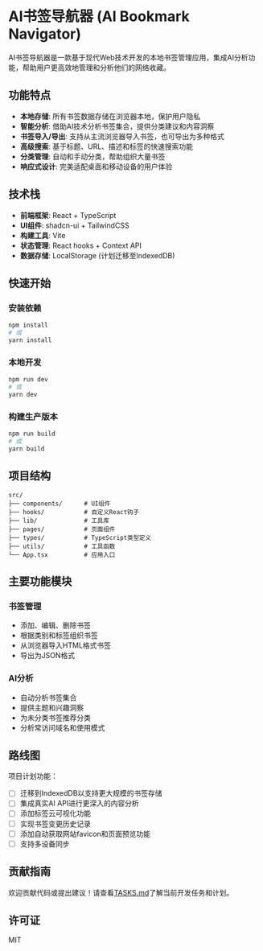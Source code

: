 # AI书签导航器 (AI Bookmark Navigator)

AI书签导航器是一款基于现代Web技术开发的本地书签管理应用，集成AI分析功能，帮助用户更高效地管理和分析他们的网络收藏。

## 功能特点

- **本地存储**: 所有书签数据存储在浏览器本地，保护用户隐私
- **智能分析**: 借助AI技术分析书签集合，提供分类建议和内容洞察
- **书签导入/导出**: 支持从主流浏览器导入书签，也可导出为多种格式
- **高级搜索**: 基于标题、URL、描述和标签的快速搜索功能
- **分类管理**: 自动和手动分类，帮助组织大量书签
- **响应式设计**: 完美适配桌面和移动设备的用户体验

## 技术栈

- **前端框架**: React + TypeScript
- **UI组件**: shadcn-ui + TailwindCSS
- **构建工具**: Vite
- **状态管理**: React hooks + Context API
- **数据存储**: LocalStorage (计划迁移至IndexedDB)

## 快速开始

### 安装依赖

```bash
npm install
# 或
yarn install
```

### 本地开发

```bash
npm run dev
# 或
yarn dev
```

### 构建生产版本

```bash
npm run build
# 或
yarn build
```

## 项目结构

```
src/
├── components/      # UI组件
├── hooks/           # 自定义React钩子
├── lib/             # 工具库
├── pages/           # 页面组件
├── types/           # TypeScript类型定义
├── utils/           # 工具函数
└── App.tsx          # 应用入口
```

## 主要功能模块

### 书签管理

- 添加、编辑、删除书签
- 根据类别和标签组织书签
- 从浏览器导入HTML格式书签
- 导出为JSON格式

### AI分析

- 自动分析书签集合
- 提供主题和兴趣洞察
- 为未分类书签推荐分类
- 分析常访问域名和使用模式

## 路线图

项目计划功能：

- [ ] 迁移到IndexedDB以支持更大规模的书签存储
- [ ] 集成真实AI API进行更深入的内容分析
- [ ] 添加标签云可视化功能
- [ ] 实现书签变更历史记录
- [ ] 添加自动获取网站favicon和页面预览功能
- [ ] 支持多设备同步

## 贡献指南

欢迎贡献代码或提出建议！请查看[TASKS.md](./TASKS.md)了解当前开发任务和计划。

## 许可证

MIT
